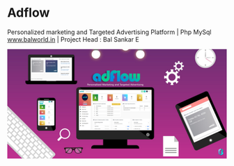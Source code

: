 # Adflow
Personalized marketing and Targeted Advertising Platform | Php MySql
www.balworld.in | Project Head : Bal Sankar E

![Screenshot](Adflow.jpg)
